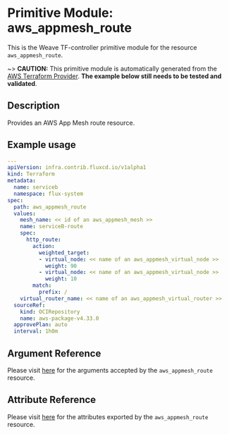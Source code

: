 
# Primitive Module: aws_appmesh_route

This is the Weave TF-controller primitive module for the resource `aws_appmesh_route`.

~> **CAUTION:** This primitive module is automatically generated from the [AWS Terraform Provider](https://registry.terraform.io/providers/hashicorp/aws/latest/docs/resources/appmesh_route). **The example below still needs to be tested and validated**.

## Description

Provides an AWS App Mesh route resource.

## Example usage

```yaml
---
apiVersion: infra.contrib.fluxcd.io/v1alpha1
kind: Terraform
metadata:
  name: serviceb
  namespace: flux-system
spec:
  path: aws_appmesh_route
  values:
    mesh_name: << id of an aws_appmesh_mesh >>
    name: serviceB-route
    spec:
      http_route:
        action:
          weighted_target:
          - virtual_node: << name of an aws_appmesh_virtual_node >>
            weight: 90
          - virtual_node: << name of an aws_appmesh_virtual_node >>
            weight: 10
        match:
          prefix: /
    virtual_router_name: << name of an aws_appmesh_virtual_router >>
  sourceRef:
    kind: OCIRepository
    name: aws-package-v4.33.0
  approvePlan: auto
  interval: 1h0m
```

## Argument Reference

Please visit [here](https://registry.terraform.io/providers/hashicorp/aws/latest/docs/resources/appmesh_route#argument-reference) for the arguments accepted by the `aws_appmesh_route` resource.

## Attribute Reference

Please visit [here](https://registry.terraform.io/providers/hashicorp/aws/latest/docs/resources/appmesh_route#attributes-reference) for the attributes exported by the `aws_appmesh_route` resource.
